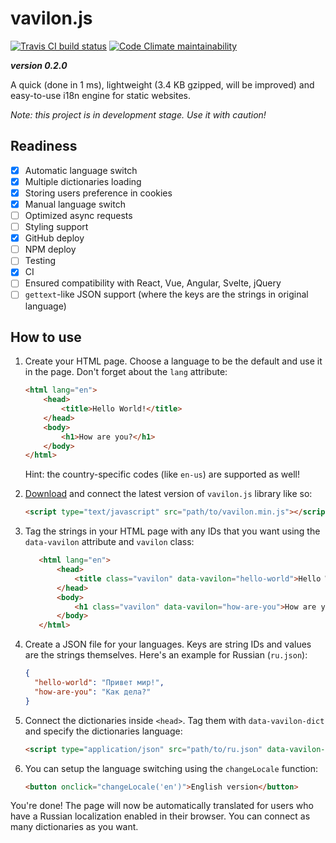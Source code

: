 # vavilon.js

[![Travis CI build status](https://img.shields.io/travis/com/vavilon-js/vavilon.js.svg)](https://travis-ci.com/vavilon-js/vavilon.js)
[![Code Climate maintainability](https://img.shields.io/codeclimate/maintainability/vavilon-js/vavilon.js.svg)](https://codeclimate.com/github/vavilon-js/vavilon.js)

*__version 0.2.0__*

A quick (done in 1 ms), lightweight (3.4 KB gzipped, will be improved) and
easy-to-use i18n engine for static websites.

*Note: this project is in development stage. Use it with caution!*

## Readiness

* [x] Automatic language switch
* [x] Multiple dictionaries loading
* [x] Storing users preference in cookies
* [x] Manual language switch
* [ ] Optimized async requests
* [ ] Styling support
* [x] GitHub deploy
* [ ] NPM deploy
* [ ] Testing
* [x] CI
* [ ] Ensured compatibility with React, Vue, Angular, Svelte, jQuery
* [ ] `gettext`-like JSON support (where the keys are the strings in original language)

## How to use

1. Create your HTML page. Choose a language to be the default and use it in the
   page. Don't forget about the `lang` attribute:

   ```html
   <html lang="en">
       <head>
           <title>Hello World!</title>
       </head>
       <body>
           <h1>How are you?</h1>
       </body>
   </html>
   ```

   Hint: the country-specific codes (like `en-us`) are supported as well!

2. [Download][releases] and connect the latest version of `vavilon.js` library
   like so:

   ```html
   <script type="text/javascript" src="path/to/vavilon.min.js"></script>
   ```

3. Tag the strings in your HTML page with any IDs that you want using the
   `data-vavilon` attribute and `vavilon` class:

   ```html
      <html lang="en">
          <head>
              <title class="vavilon" data-vavilon="hello-world">Hello World!</title>
          </head>
          <body>
              <h1 class="vavilon" data-vavilon="how-are-you">How are you?</h1>
          </body>
      </html>
   ```

4. Create a JSON file for your languages. Keys are string IDs and values are the
   strings themselves. Here's an example for Russian (`ru.json`):

   ```json
   {
     "hello-world": "Привет мир!",
     "how-are-you": "Как дела?"
   }
   ```

5. Connect the dictionaries inside `<head>`. Tag them with `data-vavilon-dict`
   and specify the dictionaries language:

   ```html
   <script type="application/json" src="path/to/ru.json" data-vavilon-dict="ru"></script>
   ```

6. You can setup the language switching using the `changeLocale` function:

   ```html
   <button onclick="changeLocale('en')">English version</button>
   ```

You're done! The page will now be automatically translated for users who have
a Russian localization enabled in their browser. You can connect as many
dictionaries as you want.

[releases]: https://github.com/vavilon-js/vavilon.js/releases
